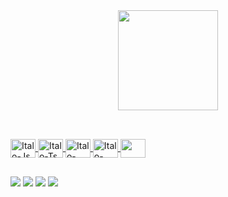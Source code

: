 
<div align="center">
  <a href="https://github.com/abreuitalo">
  <img height="160em" src="https://github-readme-stats.vercel.app/api?username=abreuitalo&show_icons=true&theme=tokyonight&include_all_commits=true&count_private=true"/>
 <!--<img height="150em" src="https://github-readme-stats.vercel.app/api/top-langs/?username=abreuitalo&layout=compact&langs_count=7&theme=highcontrast"/> !-->
    </div>
 
  ##
  
  <!-- skills !-->
  <div style="display: inline_block"><br>
  <img align="center" alt="Italo-Js" height="30" width="40" src="https://cdn.jsdelivr.net/gh/devicons/devicon/icons/javascript/javascript-original.svg">
  <img align="center" alt="Italo-Ts" height="30" width="40" src="https://cdn.jsdelivr.net/gh/devicons/devicon/icons/typescript/typescript-original.svg">
  <img align="center" alt="Italo-HTML" height="30" width="40" src="https://cdn.jsdelivr.net/gh/devicons/devicon/icons/html5/html5-original-wordmark.svg">
  <img align="center" alt="Italo-CSS" height="30" width="40" src="https://cdn.jsdelivr.net/gh/devicons/devicon/icons/css3/css3-original-wordmark.svg">
  <img align="center" alto="Italo-Java" height="30" width="40" src="https://cdn.jsdelivr.net/gh/devicons/devicon/icons/java/java-original.svg">
    </div>
  
  ## 
  
  <div>
  <a href="https://instagram.com/abreuitalo18" target="_blank"><img src="https://img.shields.io/badge/-Instagram-%23E4405F?style=for-the-badge&logo=instagram&logoColor=white" target="_blank"></a>
  <a href = "mailto:italoabreu76@gmail.com"><img src="https://img.shields.io/badge/Gmail-D14836?style=for-the-badge&logo=gmail&logoColor=white" target="_blank"></a>
  <a href="https://www.linkedin.com/in/ítalo-leite-7711b3198" target="_blank"><img src="https://img.shields.io/badge/-LinkedIn-%230077B5?style=for-the-badge&logo=linkedin&logoColor=white" target="_blank"></a> 
    <a href="https://api.whatsapp.com/send?phone=5562985552692&text=Ol%C3%A1,%20como%20posso%20ajudar%253F" target="_blank"><img src="https://img.shields.io/badge/WhatsApp-25D366?style=for-the-badge&logo=whatsapp&logoColor=white" target="_blank"></a> 
  </div>
